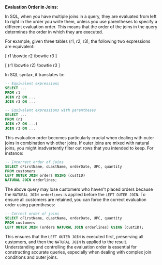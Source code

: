 **Evaluation Order in Joins:**

In SQL, when you have multiple joins in a query, they are evaluated from left to right in the order you write them, unless you use parentheses to specify a different evaluation order. This means that the order of the joins in the query determines the order in which they are executed.

For example, given three tables (r1, r2, r3), the following two expressions are equivalent:

\[ r1 \bowtie r2 \bowtie r3 \]

\[ (r1 \bowtie r2) \bowtie r3 \]

In SQL syntax, it translates to:

```sql
-- Equivalent expressions
SELECT ...
FROM r1
JOIN r2 ON ...
JOIN r3 ON ...
```

```sql
-- Equivalent expressions with parentheses
SELECT ...
FROM (r1
JOIN r2 ON ...)
JOIN r3 ON ...
```

This evaluation order becomes particularly crucial when dealing with outer joins in combination with other joins. If outer joins are mixed with natural joins, you might inadvertently filter out rows that you intended to keep. For instance:

```sql
-- Incorrect order of joins
SELECT cFirstName, cLastName, orderDate, UPC, quantity
FROM customers 
LEFT OUTER JOIN orders USING (custID)
NATURAL JOIN orderlines;
```

The above query may lose customers who haven't placed orders because the `NATURAL JOIN orderlines` is applied before the `LEFT OUTER JOIN`. To ensure all customers are retained, you can force the correct evaluation order using parentheses:

```sql
-- Correct order of joins
SELECT cFirstName, cLastName, orderDate, UPC, quantity
FROM customers 
LEFT OUTER JOIN (orders NATURAL JOIN orderlines) USING (custID);
```

This ensures that the `LEFT OUTER JOIN` is executed first, preserving all customers, and then the `NATURAL JOIN` is applied to the result. Understanding and controlling the evaluation order is essential for constructing accurate queries, especially when dealing with complex join conditions and outer joins.
